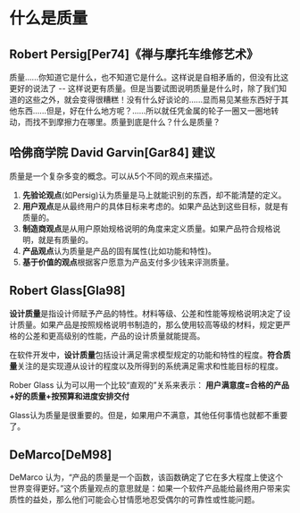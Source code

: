 # 什么是质量

## Robert Persig[Per74]《禅与摩托车维修艺术》
质量......你知道它是什么，也不知道它是什么。这样说是自相矛盾的，但没有比这更好的说法了 -- 这样说更有质量。但是当要试图说明质量是什么时，除了我们知道的这些之外，就会变得很糟糕！没有什么好谈论的......显而易见某些东西好于其他东西......但是，好在什么地方呢？......所以就任凭金属的轮子一圈又一圈地转动，而找不到摩擦力在哪里。质量到底是什么？什么是质量？

## 哈佛商学院 David Garvin[Gar84] 建议
质量是一个复杂多变的概念。可以从5个不同的观点来描述。
1. **先验论观点**(如Persig)认为质量是马上就能识别的东西，却不能清楚的定义。
2. **用户观点**是从最终用户的具体目标来考虑的。如果产品达到这些目标，就是有质量的。
3. **制造商观点**是从用户原始规格说明的角度来定义质量。如果产品符合规格说明，就是有质量的。
4. **产品观点**认为质量是产品的固有属性(比如功能和特性)。
5. **基于价值的观点**根据客户愿意为产品支付多少钱来评测质量。

## Robert Glass[Gla98]
**设计质量**是指设计师赋予产品的特性。材料等级、公差和性能等规格说明决定了设计质量。如果产品是按照规格说明书制造的，那么使用较高等级的材料，规定更严格的公差和更高级别的性能，产品的设计质量就能提高。

在软件开发中，**设计质量**包括设计满足需求模型规定的功能和特性的程度。**符合质量**关注的是实现遵从设计的程度以及所得到的系统满足需求和性能目标的程度。

Rober Glass 认为可以用一个比较“直观的”关系来表示：
    **用户满意度=合格的产品+好的质量+按预算和进度安排交付**

Glass认为质量是很重要的。但是，如果用户不满意，其他任何事情也就都不重要了。

## DeMarco[DeM98]
DeMarco 认为，“产品的质量是一个函数，该函数确定了它在多大程度上使这个世界变得更好。”这个质量观点的意思就是：如果一个软件产品能给最终用户带来实质性的益处，那么他们可能会心甘情愿地忍受偶尔的可靠性或性能问题。

